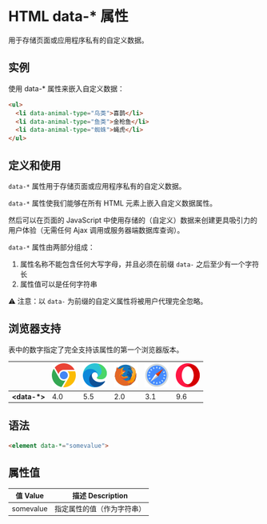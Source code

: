 HTML data-* 属性
===

用于存储页面或应用程序私有的自定义数据。

## 实例

使用 data-* 属性来嵌入自定义数据：

```html idoc:preview
<ul>
  <li data-animal-type="鸟类">喜鹊</li>
  <li data-animal-type="鱼类">金枪鱼</li> 
  <li data-animal-type="蜘蛛">蝇虎</li> 
</ul>
```

## 定义和使用

`data-*` 属性用于存储页面或应用程序私有的自定义数据。

`data-*` 属性使我们能够在所有 HTML 元素上嵌入自定义数据属性。

然后可以在页面的 JavaScript 中使用存储的（自定义）数据来创建更具吸引力的用户体验（无需任何 Ajax 调用或服务器端数据库查询）。

`data-*` 属性由两部分组成：

1. 属性名称不能包含任何大写字母，并且必须在前缀 `data-` 之后至少有一个字符长
2. 属性值可以是任何字符串

⚠️ 注意：以 `data-` 为前缀的自定义属性将被用户代理完全忽略。

## 浏览器支持

表中的数字指定了完全支持该属性的第一个浏览器版本。

| &nbsp; | ![chrome][1] | ![edge][2] | ![firefox][3] | ![safari][4] | ![opera][5] |
| ---- | ---- | ---- | ---- | ---- | ---- |
| __&lt;data-*&gt;__ | 4.0 | 5.5 | 2.0 | 3.1 | 9.6 |

## 语法

```html
<element data-*="somevalue">
```

## 属性值

值 Value | 描述 Description
---- | ----
somevalue | 指定属性的值（作为字符串）


[1]: ../../assets/chrome.svg
[2]: ../../assets/edge.svg
[3]: ../../assets/firefox.svg
[4]: ../../assets/safari.svg
[5]: ../../assets/opera.svg